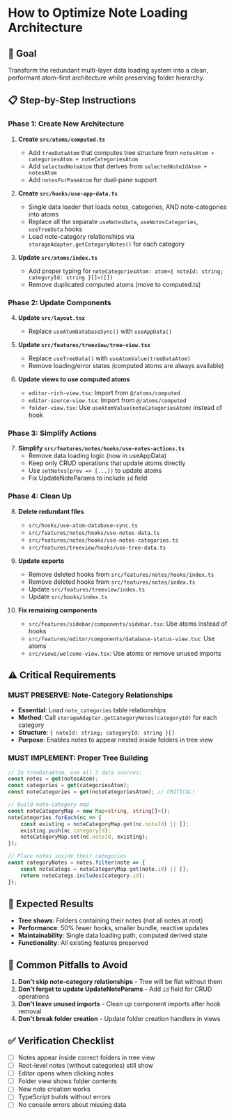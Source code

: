 # How to Optimize Note Loading Architecture

## 🎯 Goal

Transform the redundant multi-layer data loading system into a clean, performant atom-first architecture while preserving folder hierarchy.

## 📋 Step-by-Step Instructions

### Phase 1: Create New Architecture

1. **Create `src/atoms/computed.ts`**
   - Add `treeDataAtom` that computes tree structure from `notesAtom + categoriesAtom + noteCategoriesAtom`
   - Add `selectedNoteAtom` that derives from `selectedNoteIdAtom + notesAtom`
   - Add `notesForPaneAtom` for dual-pane support

2. **Create `src/hooks/use-app-data.ts`**
   - Single data loader that loads notes, categories, AND note-categories into atoms
   - Replace all the separate `useNotesData`, `useNotesCategories`, `useTreeData` hooks
   - Load note-category relationships via `storageAdapter.getCategoryNotes()` for each category

3. **Update `src/atoms/index.ts`**
   - Add proper typing for `noteCategoriesAtom: atom<{ noteId: string; categoryId: string }[]>([])`
   - Remove duplicated computed atoms (move to computed.ts)

### Phase 2: Update Components

4. **Update `src/layout.tsx`**
   - Replace `useAtomDatabaseSync()` with `useAppData()`

5. **Update `src/features/treeview/tree-view.tsx`**
   - Replace `useTreeData()` with `useAtomValue(treeDataAtom)`
   - Remove loading/error states (computed atoms are always available)

6. **Update views to use computed atoms**
   - `editor-rich-view.tsx`: Import from `@/atoms/computed`
   - `editor-source-view.tsx`: Import from `@/atoms/computed`
   - `folder-view.tsx`: Use `useAtomValue(noteCategoriesAtom)` instead of hook

### Phase 3: Simplify Actions

7. **Simplify `src/features/notes/hooks/use-notes-actions.ts`**
   - Remove data loading logic (now in useAppData)
   - Keep only CRUD operations that update atoms directly
   - Use `setNotes(prev => [...])` to update atoms
   - Fix UpdateNoteParams to include `id` field

### Phase 4: Clean Up

8. **Delete redundant files**
   - `src/hooks/use-atom-database-sync.ts`
   - `src/features/notes/hooks/use-notes-data.ts`
   - `src/features/notes/hooks/use-notes-categories.ts`
   - `src/features/treeview/hooks/use-tree-data.ts`

9. **Update exports**
   - Remove deleted hooks from `src/features/notes/hooks/index.ts`
   - Remove deleted hooks from `src/features/notes/index.ts`
   - Update `src/features/treeview/index.ts`
   - Update `src/hooks/index.ts`

10. **Fix remaining components**
    - `src/features/sidebar/components/sidebar.tsx`: Use atoms instead of hooks
    - `src/features/editor/components/database-status-view.tsx`: Use atoms
    - `src/views/welcome-view.tsx`: Use atoms or remove unused imports

## ⚠️ Critical Requirements

### MUST PRESERVE: Note-Category Relationships

- **Essential**: Load `note_categories` table relationships
- **Method**: Call `storageAdapter.getCategoryNotes(categoryId)` for each category
- **Structure**: `{ noteId: string; categoryId: string }[]`
- **Purpose**: Enables notes to appear nested inside folders in tree view

### MUST IMPLEMENT: Proper Tree Building

```typescript
// In treeDataAtom, use all 3 data sources:
const notes = get(notesAtom);
const categories = get(categoriesAtom);
const noteCategories = get(noteCategoriesAtom); // CRITICAL!

// Build note-category map
const noteCategoryMap = new Map<string, string[]>();
noteCategories.forEach(nc => {
	const existing = noteCategoryMap.get(nc.noteId) || [];
	existing.push(nc.categoryId);
	noteCategoryMap.set(nc.noteId, existing);
});

// Place notes inside their categories
const categoryNotes = notes.filter(note => {
	const noteCategs = noteCategoryMap.get(note.id) || [];
	return noteCategs.includes(category.id);
});
```

## 🎯 Expected Results

- **Tree shows**: Folders containing their notes (not all notes at root)
- **Performance**: 50% fewer hooks, smaller bundle, reactive updates
- **Maintainability**: Single data loading path, computed derived state
- **Functionality**: All existing features preserved

## 🚨 Common Pitfalls to Avoid

1. **Don't skip note-category relationships** - Tree will be flat without them
2. **Don't forget to update UpdateNoteParams** - Add `id` field for CRUD operations
3. **Don't leave unused imports** - Clean up component imports after hook removal
4. **Don't break folder creation** - Update folder creation handlers in views

## ✅ Verification Checklist

- [ ] Notes appear inside correct folders in tree view
- [ ] Root-level notes (without categories) still show
- [ ] Editor opens when clicking notes
- [ ] Folder view shows folder contents
- [ ] New note creation works
- [ ] TypeScript builds without errors
- [ ] No console errors about missing data
